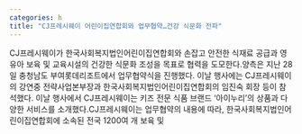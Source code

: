 ```yaml
---
categories: h
title: "CJ프레시웨이 어린이집연합회와 업무협약…건강 식문화 전파"
---
```

CJ프레시웨이가 한국사회복지법인어린이집연합회와 손잡고 안전한 식재료 공급과 영유아 보육 및 교육시설의 건강한 식문화 조성을 목표로 협력을 도모한다.양측은 지난 28일 충청남도 부여롯데리조트에서 업무협약식을 진행했다. 이날 행사에는 CJ프레시웨이의 강연중 전략사업본부장과 한국사회복지법인어린이집연합회의 임진숙 회장 등이 참석했다. 이날 행사에서 CJ프레시웨이는 키즈 전문 식품 브랜드 ‘아이누리’의 상품과 다양한 서비스를 소개했다.CJ프레시웨이는 업무협약의 내용에 따라, 한국사회복지법인어린이집연합회에 소속된 전국 1200여 개 보육 및